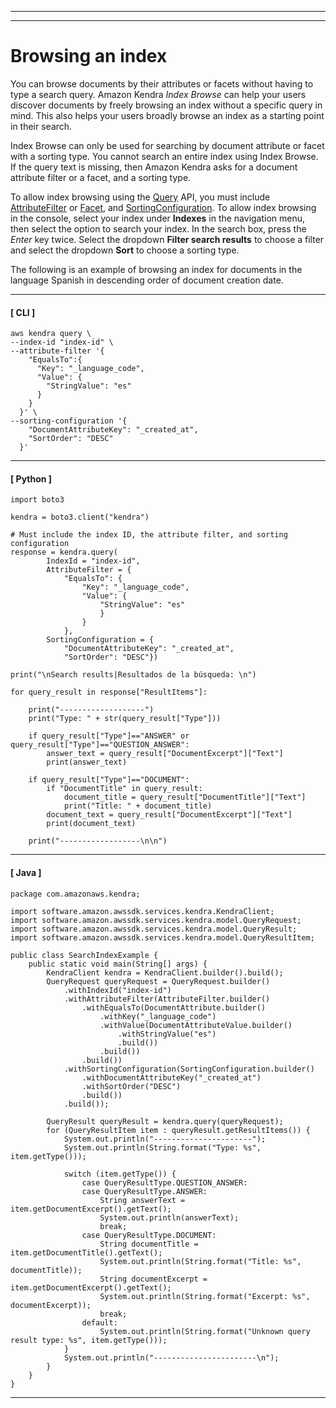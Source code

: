 --------

--------

# Browsing an index<a name="browsing"></a>

You can browse documents by their attributes or facets without having to type a search query\. Amazon Kendra *Index Browse* can help your users discover documents by freely browsing an index without a specific query in mind\. This also helps your users broadly browse an index as a starting point in their search\.

Index Browse can only be used for searching by document attribute or facet with a sorting type\. You cannot search an entire index using Index Browse\. If the query text is missing, then Amazon Kendra asks for a document attribute filter or a facet, and a sorting type\.

To allow index browsing using the [Query](https://docs.aws.amazon.com/kendra/latest/dg/API_Query.html) API, you must include [AttributeFilter](https://docs.aws.amazon.com/kendra/latest/dg/API_AttributeFilter.html) or [Facet](https://docs.aws.amazon.com/kendra/latest/dg/API_Facet.html), and [SortingConfiguration](https://docs.aws.amazon.com/kendra/latest/dg/API_SortingConfiguration.html)\. To allow index browsing in the console, select your index under **Indexes** in the navigation menu, then select the option to search your index\. In the search box, press the *Enter* key twice\. Select the dropdown **Filter search results** to choose a filter and select the dropdown **Sort** to choose a sorting type\.

The following is an example of browsing an index for documents in the language Spanish in descending order of document creation date\.

------
#### [ CLI ]

```
aws kendra query \
--index-id "index-id" \
--attribute-filter '{   
    "EqualsTo":{
      "Key": "_language_code",
      "Value": {
        "StringValue": "es"
      }
    }
  }' \
--sorting-configuration '{
    "DocumentAttributeKey": "_created_at",
    "SortOrder": "DESC"
  }'
```

------
#### [ Python ]

```
import boto3

kendra = boto3.client("kendra")

# Must include the index ID, the attribute filter, and sorting configuration
response = kendra.query(
        IndexId = "index-id",
        AttributeFilter = {
            "EqualsTo": {      
                "Key": "_language_code",
                "Value": {
                    "StringValue": "es"
                    }
                }
            },
        SortingConfiguration = {
            "DocumentAttributeKey": "_created_at",
            "SortOrder": "DESC"})

print("\nSearch results|Resultados de la búsqueda: \n")

for query_result in response["ResultItems"]:

    print("-------------------")
    print("Type: " + str(query_result["Type"]))
        
    if query_result["Type"]=="ANSWER" or query_result["Type"]=="QUESTION_ANSWER":
        answer_text = query_result["DocumentExcerpt"]["Text"]
        print(answer_text)

    if query_result["Type"]=="DOCUMENT":
        if "DocumentTitle" in query_result:
            document_title = query_result["DocumentTitle"]["Text"]
            print("Title: " + document_title)
        document_text = query_result["DocumentExcerpt"]["Text"]
        print(document_text)

    print("------------------\n\n")
```

------
#### [ Java ]

```
package com.amazonaws.kendra;

import software.amazon.awssdk.services.kendra.KendraClient;
import software.amazon.awssdk.services.kendra.model.QueryRequest;
import software.amazon.awssdk.services.kendra.model.QueryResult;
import software.amazon.awssdk.services.kendra.model.QueryResultItem;

public class SearchIndexExample {
    public static void main(String[] args) {
        KendraClient kendra = KendraClient.builder().build();
        QueryRequest queryRequest = QueryRequest.builder()
            .withIndexId("index-id")
            .withAttributeFilter(AttributeFilter.builder()
                .withEqualsTo(DocumentAttribute.builder()
                    .withKey("_language_code")
                    .withValue(DocumentAttributeValue.builder()
                        .withStringValue("es")
                        .build())
                    .build())
                .build())
            .withSortingConfiguration(SortingConfiguration.builder()
                .withDocumentAttributeKey("_created_at")
                .withSortOrder("DESC")
                .build())
            .build());
            
        QueryResult queryResult = kendra.query(queryRequest);
        for (QueryResultItem item : queryResult.getResultItems()) {
            System.out.println("----------------------");
            System.out.println(String.format("Type: %s", item.getType()));
        
            switch (item.getType()) {
                case QueryResultType.QUESTION_ANSWER:
                case QueryResultType.ANSWER:
                    String answerText = item.getDocumentExcerpt().getText();
                    System.out.println(answerText);
                    break;
                case QueryResultType.DOCUMENT:
                    String documentTitle = item.getDocumentTitle().getText();
                    System.out.println(String.format("Title: %s", documentTitle));
                    String documentExcerpt = item.getDocumentExcerpt().getText();
                    System.out.println(String.format("Excerpt: %s", documentExcerpt));
                    break;
                default:
                    System.out.println(String.format("Unknown query result type: %s", item.getType()));
            }
            System.out.println("-----------------------\n");
        }
    }
}
```

------